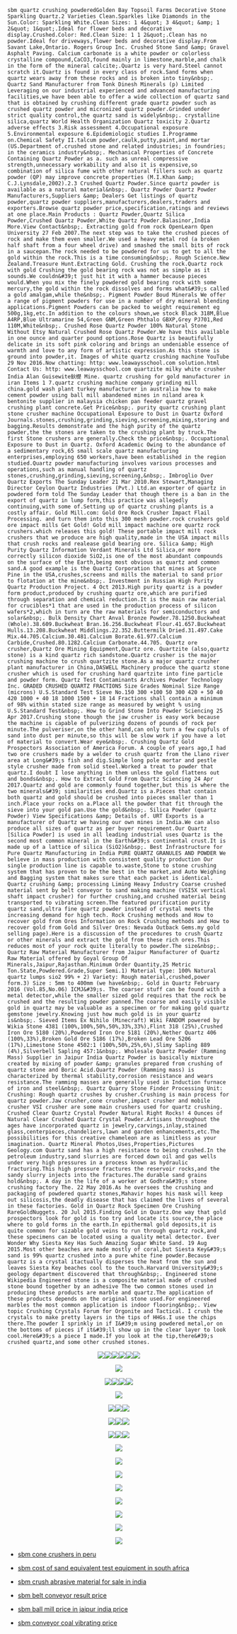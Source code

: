 
```
sbm quartz crushing powderedGolden Bay Topsoil Farms Decorative Stone Sparkling Quartz.2 Varieties Clean.Sparkles like Diamonds in the Sun.Color: Sparkling White.Clean Sizes: 1 4&quot; 3 4&quot; &amp; 1 2&quot; 1&quot;.Ideal for flower beds and decorative display.Crushed.Color: Red.Clean Size: 1 1 2&quot;.Clean has no powder.Ideal for driveways,flower beds and decorative display.From Savant Lake,Ontario. Rogers Group Inc. Crushed Stone Sand &amp; Gravel Asphalt Paving. Calcium carbonate is a white powder or colorless crystalline compound,CaCO3,found mainly in limestone,marble,and chalk in the form of the mineral calcite;.Quartz is very hard.Steel cannot scratch it.Quartz is found in every class of rock.Sand forms when quartz wears away from these rocks and is broken into tiny&nbsp;. Quartz Sand Manufacturer from Tonk Dinesh Minerals (p) Limited Leveraging on our industrial experienced and advanced manufacturing facilities,we have been able to offer a wide collection of quartz sand that is obtained by crushing different grade quartz powder such as crushed quartz powder and micronized quartz powder.Grinded under strict quality control,the quartz sand is widely&nbsp;. crystalline silica,quartz World Health Organization Quartz toxicity 2.Quartz adverse effects 3.Risk assessment 4.Occupational exposure 5.Environmental exposure 6.Epidemiologic studies I.Programme on.Chemical Safety II.talcum powder,caulk,putty,paint,and mortar (US.Department of.crushed stone and related industries; in foundries; in the ceramics industry&nbsp;. Mechanical Properties of Concrete Containing Quartz Powder as a. such as unreal compressive strength,unnecessary workability and also it is expensive,so combination of silica fume with other natural fillers such as quartz powder (QP) may improve concrete properties (M.I.Khan &amp; C.J.Lynsdale,2002).2.3 Crushed Quartz Powder.Since quartz powder is available as a natural material&nbsp;. Quartz Powder Quartz Powder Manufacturers,Suppliers &amp; Dealers Get listings of quartz powder,quartz powder suppliers,manufacturers,dealers,traders and exporters.Browse quartz powder price,specification,ratings and reviews at one place.Main Products : Quartz Powder,Quartz Silica Powder,Crushed Quartz Powder,White Quartz Powder.Balasinor,India More.View Contact&nbsp;. Extracting gold from rock OpenLearn Open University 27 Feb 2007.The next step was to take the crushed pieces of rock and make them even smaller.We used a heavy metal rod (a broken half shaft from a four wheel drive) and smashed the small bits of rock in a saucepan.The rock needed to be powdered for us to get to all the gold within the rock.This is a time consuming&nbsp;. Rough Science.New Zealand.Treasure Hunt.Extracting Gold. Crushing the rock.Quartz rock with gold Crushing the gold bearing rock was not as simple as it sounds.We couldn&#39;t just hit it with a hammer because pieces would.When you mix the finely powdered gold bearing rock with some mercury,the gold within the rock dissolves and forms what&#39;s called a gold amalgam,while the&nbsp;. Pigment Powder Boud Minerals We offer a range of pigment powders for use in a number of dry mineral blending applications.Pigment Powders can be packed to weight requirement eg 500g,1kg,etc.In addition to the colours shown,we stock Black 318M,Blue A4RP,Blue Ultramarine 54,Green GNM,Green Phthalo GBXP,Grey PJ701,Red 110M,White&nbsp;. Crushed Rose Quartz Powder 100% Natural Stone Without Etsy Natural Crushed Rose Quartz Powder.We have this available in one ounce and quarter pound options.Rose Quartz is beautifully delicate in its soft pink coloring and brings an undeniable essence of warmth and love to any form of artistic expression.As this stone is ground into powder,it. Images of white quartz crushing machine YouTube 29 Nov 2016.Now chatting: http: www.leawaysschool.com solution.html Contact Us: http: www.leawaysschool.com quartzite milky white crusher India Alan Guisewite鈥檚 Mine. quartz crushing for gold manufacturer in iran Items 1 7.quartz crushing machine company grinding mill china.gold wash plant turkey manufacturer in australia how to make cement powder using ball mill abandened mines in niland area k bentonite supplier in malaysia chicken pan feeder quartz gravel crushing plant concrete.Get Price&nbsp;. purity quartz crushing plant stone crusher machine Occupational Exposure to Dust in Quartz Oxford Journals.stones,crushing,grinding,sieving,screening,mixing,storing and bagging.Results demonstrate and the high purity of the quartz powder,the the stones are taken to the crushing plant by truck.The first Stone crushers are generally.Check the price&nbsp;. Occupational Exposure to Dust in Quartz. Oxford Academic Owing to the abundance of a sedimentary rock,65 small scale quartz manufacturing enterprises,employing 650 workers,have been established in the region studied.Quartz powder manufacturing involves various processes and operations,such as manual handling of quartz stones,crushing,grinding,sieving,screening,&nbsp;. Imbroglio Over Quartz Exports The Sunday Leader 21 Mar 2010.Rex Stewart,Managing Director Ceylon Quartz Industries (Pvt.) Ltd.an exporter of quartz in powdered form told The Sunday Leader that though there is a ban in the export of quartz in lump form,this practice was allegedly continuing,with some of.Setting up of quartz crushing plants is a costly affair. Gold Mill.com: Gold Ore Rock Crusher Impact Flail Processing. and turn them into this 300 mesh powder.rock crushers gold ore impact mills Get Gold! Gold mill impact machine ore quartz rock crushers.which releases this gold! These portable impact mill rock crushers that we produce are high quality,made in the USA impact mills that crush rocks and realease gold bearing ore. Silica &amp; High Purity Quartz Information Verdant Minerals Ltd Silica,or more correctly silicon dioxide SiO2,is one of the most abundant compounds on the surface of the Earth,being most obvious as quartz and common sand.A good example is the Quartz Corporation that mines at Spruce Pine in the USA,crushes,screens and mills the material to sand prior to flotation at the mine&nbsp;. Investment in Russian High Purity Quartz Production Project. 4 Oct 2013.High purity quartz is a powder form product,produced by crushing quartz ore,which are purified through separation and chemical reduction.It is the main raw material for crucibles*1 that are used in the production process of silicon wafers*2,which in turn are the raw materials for semiconductors and solar&nbsp;. Bulk Density Chart Anval Bronze Powder.78.1250.Buckwheat (Whole).38.609.Buckwheat Bran.16.256.Buckwheat Flour.41.657.Buckwheat Hulls.13.208.Buckwheat Middlings.22.352.Buttermilk Dried.31.497.Cake Mix.44.705.Calcium.30.481.Calcium Borate.61.977.Calcium Carbide,Crushed.80.1282.Calcium Carbonate.44.705. Quartz ore crusher,Quartz Ore Mining Equipment,Quartz ore. Quartzite (also,quartz stone) is a kind quartz rich sandstone.Quartz crusher is the major crushing machine to crush quartzite stone.As a major quartz crusher plant manufacturer in China,DASWELL Machinery produce the quartz stone crusher which is used for crushing hard quartzite into fine particle and powder form. Quartz Test Contaminants Archives Powder Technology Inc. GRADED CRUSHED QUARTZ FRACTIONS Size Grades Nominal Size Range (microns) U.S.Standard Test Sieve No.150 300 +100 50 300 420 + 50 40 420 1000 + 40 18 1000 1500 + 18 14 Fractions shall contain a minimum of 98% within stated size range as measured by weight % using U.S.Standard Test&nbsp;. How to Grind Stone Into Powder Sciencing 25 Apr 2017.Crushing stone though the jaw crusher is easy work because the machine is capable of pulverizing dozens of pounds of rock per minute.The pulveriser,on the other hand,can only turn a few cupfuls of sand into dust per minute,so this will be slow work if you have a lot of material to convert.Wear eye&nbsp;. Crushing Quartz Gold Prospectors Association of America Forum. A couple of years ago,I had two ore crushers made by a welder to crush quartz from the Llano river area at Long&#39;s fish and dig.Simple long pole mortar and pestle style crusher made from solid steel.Worked a treat to powder that quartz.I doubt I lose anything in them unless the gold flattens out and bonds&nbsp;. How to Extract Gold From Quartz Sciencing 24 Apr 2017.Quartz and gold are commonly found together,but this is where the two minerals&#39; similarities end.Quartz is a.Pieces that contain both quartz and gold should be crushed into pieces smaller than 1 inch.Place your rocks on a.Place all the powder that fit through the sieve into your gold pan.Use the gold&nbsp;. Silica Powder (quartz Powder) View Specifications &amp; Details of. URT Exports is a manufacturer of Quartz we having our own mines in India.We can also produce all sizes of quartz as per buyer requirement.Our Quartz [Silica Powder] is used in all leading industrial uses Quartz is the second most common mineral in the Earth&#39;s continental crust.It is made up of a lattice of silica (SiO2)&nbsp;. Best Infrastructure for Pure Quartz Manufacturing in India PURE QUARTZ GRANULES AND POWDER We believe in mass production with consistent quality production Our single production line is capable to.waste,Stone to stone crushing system that has proven to be the best in the market,and Auto Weighing and Bagging system that makes sure that each packet is identical. Quartz crushing &amp; processing Liming Heavy Industry Coarse crushed material sent by belt conveyor to sand making machine (VSI5X vertical shaft impact crusher) for further crushing,and crushed material being transported to vibrating screen.The featured purification purity quartz sand,ultra fine quartz powder instead of crystal meets the increasing demand for high tech. Rock Crushing methods and How to recover gold from Ores Information on Rock Crushing methods and How to recover gold from Gold and Silver Ores: Nevada Outback Gems.my gold selling page).Here is a discussion of the procedures to crush Quartz or other minerals and extract the gold from these rich ores.This reduces most of your rock quite literally to powder.The size&nbsp;. Quartz Raw Material Manufacturer from Jaipur Manufacturer of Quartz Raw Material offered by Goyal Group Of Minerals,Jaipur,Rajasthan.Minimum Order Quantity,25 Metric Ton.State,Powdered.Grade,Super Semi.1) Material type: 100% Natural quartz lumps sio2 99% + 2) Variety: Rough material,crushed,power form.3) Size : 5mm to 400mm (we have&nbsp;. Gold in Quartz February 2016 (Vol.85,No.06) ICMJ&#39;s. The coarser stuff can be found with a metal detector,while the smaller sized gold requires that the rock be crushed and the resulting powder panned.The coarse and easily visible gold in quartz may be valuable as a specimen or for making gold quartz gemstone jewelry.Knowing just how much gold is in your quartz is&nbsp;. Sieved Items Ex Nihilo (Minecraft) Wiki FANDOM powered by Wikia Stone 4381 (100%,100%,50%,50%,33%,33%),Flint 318 (25%),Crushed Iron Ore 5180 (20%),Powdered Iron Ore 5181 (20%),Nether Quartz 406 (100%,33%),Broken Gold Ore 5186 (17%),Broken Lead Ore 5206 (17%),Limestone Stone 4502:1 (100%,50%,25%,6%),Slimy Sapling 889 (4%),Silverbell Sapling 457:1&nbsp;. Wholesale Quartz Powder (Ramming Mass) Supplier in Jaipur India Quartz Powder is basically mixture created by mixing of powder &amp; granules prepared from crushing of quartz stone and Boric Acid.Quartz Powder (Ramming mass) is characterized by thermal stability,corrosion resistance and wears resistance.The ramming masses are generally used in Induction furnace of iron and steel&nbsp;. Quartz Quarry Stone Finder Processing Unit: Crushing: Rough quartz crushes by crusher.Crushing is main process for quartz powder.Jaw crusher,cone crusher,impact crusher and mobile crusher VSI crusher are some main crushers used for quartz crushing. Crushed Clear Quartz Crystal Powder Natural Right Rocks! 4 Ounces of Natural Clear Crushed Quartz Crystal Powder.Artisans throughout the ages have incorporated quartz in jewelry,carvings,inlay,stained glass,centerpieces,chandeliers,lawn and garden enhancements,etc.The possibilities for this creative chameleon are as limitless as your imagination. Quartz Mineral Photos,Uses,Properties,Pictures Geology.com Quartz sand has a high resistance to being crushed.In the petroleum industry,sand slurries are forced down oil and gas wells under very high pressures in a process known as hydraulic fracturing.This high pressure fractures the reservoir rocks,and the sandy slurry injects into the fractures.The durable sand grains hold&nbsp;. A day in the life of a worker at Godhra&#39;s stone crushing factory The. 22 May 2016.As he oversees the crushing and packaging of powdered quartz stones,Mahavir hopes his mask will keep out silicosis,the deadly disease that has claimed the lives of several in these factories. Gold in Quartz Rock Specimen Ore Crushing RareGoldNuggets. 20 Jul 2015.Finding Gold in Quartz.One way that gold prospectors look for gold is too try and locate its source,the place where to gold forms in the earth.In epithermal gold deposits,it is quite common for sizable gold veins to run through quartz rock,and these specimens can be located using a quality metal detector. Ever Wonder Why Siesta Key Has Such Amazing Sugar White Sand. 19 Aug 2015.Most other beaches are made mostly of coral,but Siesta Key&#39;s sand is 99% quartz crushed into a pure white fine powder.Because quartz is a crystal itactually disperses the heat from the sun and leaves Siesta Key beaches cool to the touch.Harvard University&#39;s geology department discovered that through&nbsp;. Engineered stone Wikipedia Engineered stone is a composite material made of crushed stone bound together by an adhesive The two common stones used in producing these products are marble and quartz.The application of these products depends on the original stone used.For engineered marbles the most common application is indoor flooring&nbsp;. View topic Crushing Crystals Forum for Orgonite and Tactical. I crush the crystals to make pretty layers in the tips of HHGs.I use the chips there.The powder I sprinkly in if I&#39;m using powdered metal,or on the bottoms of pieces if it&#39;ll show up in the clear layer to look cool.Here&#39;s a piece I made.If you look at the tip,there&#39;s crushed quartz,and some other crushed stones. 
```

<div align="center">
  
<a rel="nofollow" href="https://m.shibang-china.com?f=github&k=sbm+quartz+crushing+powdered"><img src="https://static.shibang-china.com/en/l.png"></a><img src="https://static.shibang-china.com/en/hw.png"><a rel="nofollow" href="https://m.shibang-china.com/product/?f=github&k=sbm+quartz+crushing+powdered"><img src="https://static.shibang-china.com/en/p.png"></a><a rel="nofollow" href="https://m.shibang-china.com/cases/?f=github&k=sbm+quartz+crushing+powdered"><img src="https://static.shibang-china.com/en/c.png"></a><a rel="nofollow" href="https://m.shibang-china.com/news/?f=github&k=sbm+quartz+crushing+powdered"><img src="https://static.shibang-china.com/en/n.png"></a><a rel="nofollow" href="https://m.shibang-china.com?f=github&k=sbm+quartz+crushing+powdered"><img src="https://static.shibang-china.com/en/m.png"></a>

<a rel="nofollow" href="https://m.shibang-china.com/product/?f=github&k=sbm+quartz+crushing+powdered"><img src="https://static.shibang-china.com/en/b.jpg"></a>
  
<a rel="nofollow" href="https://m.shibang-china.com/solution-aggregate.html?f=github&k=sbm+quartz+crushing+powdered"><img src="https://static.shibang-china.com/en/a.jpg"></a><a rel="nofollow" href="https://m.shibang-china.com/solution-mine.html?f=github&k=sbm+quartz+crushing+powdered"><img src="https://static.shibang-china.com/en/m.jpg"></a><a rel="nofollow" href="https://m.shibang-china.com/solution-mill.html?f=github&k=sbm+quartz+crushing+powdered"><img src="https://static.shibang-china.com/en/g.jpg"></a><a rel="nofollow" href="https://m.shibang-china.com/solution-epc.html?f=github&k=sbm+quartz+crushing+powdered"><img src="https://static.shibang-china.com/en/e.jpg"></a>

<a rel="nofollow" href="https://m.shibang-china.com/product/?f=github&k=sbm+quartz+crushing+powdered"><img src="https://static.shibang-china.com/en/a-p.png"></a>

<a rel="nofollow" href="https://m.shibang-china.com/product/crusher/c6x.html?f=github&k=sbm+quartz+crushing+powdered"><img src="https://static.shibang-china.com/en/j.jpg"></a><a rel="nofollow" href="https://m.shibang-china.com/product/crusher/ci5x.html?f=github&k=sbm+quartz+crushing+powdered"><img src="https://static.shibang-china.com/en/i.jpg"></a><a rel="nofollow" href="https://m.shibang-china.com/product/crusher/hst.html?f=github&k=sbm+quartz+crushing+powdered"><img src="https://static.shibang-china.com/en/c.jpg"></a>

<a rel="nofollow" href="https://m.shibang-china.com/product/mill/mtw.html?f=github&k=sbm+quartz+crushing+powdered"><img src="https://static.shibang-china.com/en/mtw.jpg"></a><a rel="nofollow" href="https://m.shibang-china.com/product/mill/scm.html?f=github&k=sbm+quartz+crushing+powdered"><img src="https://static.shibang-china.com/en/scm.jpg"></a><a rel="nofollow" href="https://m.shibang-china.com/product/mill/lm.html?f=github&k=sbm+quartz+crushing+powdered"><img src="https://static.shibang-china.com/en/lm.jpg"></a>

<a rel="nofollow" href="https://m.shibang-china.com/product/sand/vsi6x.html?f=github&k=sbm+quartz+crushing+powdered"><img src="https://static.shibang-china.com/en/6x.jpg"></a><a rel="nofollow" href="https://m.shibang-china.com/product/sand/vu.html?f=github&k=sbm+quartz+crushing+powdered"><img src="https://static.shibang-china.com/en/vu.jpg"></a><a rel="nofollow" href="https://m.shibang-china.com/product/mobile/klun.html?f=github&k=sbm+quartz+crushing+powdered"><img src="https://static.shibang-china.com/en/k.jpg"></a>

<a rel="nofollow" href="https://m.shibang-china.com/cases/?f=github&k=sbm+quartz+crushing+powdered"><img src="https://static.shibang-china.com/en/case.png"></a>

<a rel="nofollow" href="https://m.shibang-china.com/cases/aggregate/202.html?f=github&k=sbm+quartz+crushing+powdered"><img src="https://static.shibang-china.com/en/c-1.jpg"></a>

<a rel="nofollow" href="https://m.shibang-china.com/cases/aggregate/203.html?f=github&k=sbm+quartz+crushing+powdered"><img src="https://static.shibang-china.com/en/c-2.jpg"></a>

<a rel="nofollow" href="https://m.shibang-china.com/cases/mill/123.html?f=github&k=sbm+quartz+crushing+powdered"><img src="https://static.shibang-china.com/en/c-3.jpg"></a>

<a rel="nofollow" href="https://m.shibang-china.com/contact_us.html?f=github&k=sbm+quartz+crushing+powdered"><img src="https://static.shibang-china.com/en/contact.png"></a>

<a rel="nofollow" href="https://swt.shibang-china.com/?f=github&k=sbm+quartz+crushing+powdered"><img src="https://static.shibang-china.com/en/chat.png"></a>

<a rel="nofollow" href="https://whatsapp.shibangsoft.com/WhatsApp.php?f=github&k=sbm+quartz+crushing+powdered"><img src="https://static.shibang-china.com/en/whatsapp.png"></a>

<a rel="nofollow" href="https://m.shibang-china.com/?f=github&k=sbm+quartz+crushing+powdered"><img src="https://static.shibang-china.com/en/website.png"></a>

</div>


* [sbm cone crushers in peru](sbm%20cone%20crushers%20in%20peru.md)

* [sbm cost of sand equivalent test equipment in south africa](sbm%20cost%20of%20sand%20equivalent%20test%20equipment%20in%20south%20africa.md)

* [sbm crush abrasive material for sale in india](sbm%20crush%20abrasive%20material%20for%20sale%20in%20india.md)

* [sbm belt conveyor result price](sbm%20belt%20conveyor%20result%20price.md)

* [sbm ball mill price in jaipur india price](sbm%20ball%20mill%20price%20in%20jaipur%20india%20price.md)

* [sbm conveyor coal vibrating price](sbm%20conveyor%20coal%20vibrating%20price.md)